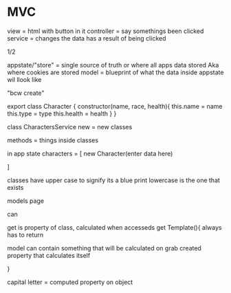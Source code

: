 # MVC

view = html with button in it
controller = say somethings been clicked
service = changes the data has a result of being clicked

1/2

appstate/"store" =  single source of truth or where all apps data stored Aka where cookies are stored
model = blueprint  of what the data inside appstate wil llook like


"bcw create" 


export class Character {
    constructor(name, race, health){
        this.name = name
        this.type = type
        this.health = health
    }
}

class CharactersService
new = new classes


methods = things inside classes

in app state
characters = [
    new Character(enter data here)

]

classes have upper case to signify its a blue print
lowercase is the one that exists


models page

can

get is property of class, calculated when accesseds
get Template(){
always has to return


model can contain something that will be calculated on grab
created property that calculates itself

}

capital letter = computed property on object